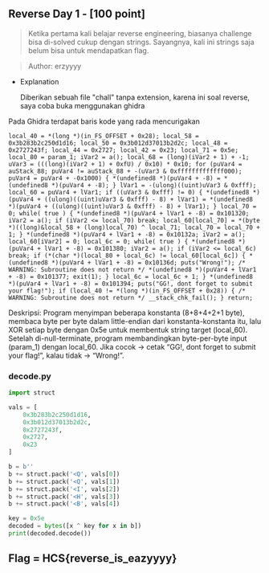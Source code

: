 ## Reverse Day 1 - [100 point]


> Ketika pertama kali belajar reverse engineering, biasanya challenge bisa di-solved cukup dengan strings. Sayangnya, kali ini strings saja belum bisa untuk mendapatkan flag.

> Author: erzyyyy

- Explanation
  <p>Diberikan sebuah file "chall" tanpa extension, karena ini soal reverse, saya coba buka menggunakan ghidra</p>
<p>Pada Ghidra terdapat baris kode yang rada mencurigakan</p>

```
local_40 = *(long *)(in_FS_OFFSET + 0x28); local_58 = 0x3b283b2c250d1d16; local_50 = 0x3b012d37013b2d2c; local_48 = 0x2727243f; local_44 = 0x2727; local_42 = 0x23; local_71 = 0x5e; local_80 = param_1; iVar2 = a(); local_68 = (long)(iVar2 + 1) + -1; uVar3 = (((long)(iVar2 + 1) + 0xfU) / 0x10) * 0x10; for (puVar4 = auStack_88; puVar4 != auStack_88 + -(uVar3 & 0xfffffffffffff000); puVar4 = puVar4 + -0x1000) { *(undefined8 *)(puVar4 + -8) = *(undefined8 *)(puVar4 + -8); } lVar1 = -(ulong)((uint)uVar3 & 0xfff); local_60 = puVar4 + lVar1; if ((uVar3 & 0xfff) != 0) { *(undefined8 *)(puVar4 + ((ulong)((uint)uVar3 & 0xfff) - 8) + lVar1) = *(undefined8 *)(puVar4 + ((ulong)((uint)uVar3 & 0xfff) - 8) + lVar1); } local_70 = 0; while( true ) { *(undefined8 *)(puVar4 + lVar1 + -8) = 0x101320; iVar2 = a(); if (iVar2 <= local_70) break; local_60[local_70] = *(byte *)((long)&local_58 + (long)local_70) ^ local_71; local_70 = local_70 + 1; } *(undefined8 *)(puVar4 + lVar1 + -8) = 0x10132a; iVar2 = a(); local_60[iVar2] = 0; local_6c = 0; while( true ) { *(undefined8 *)(puVar4 + lVar1 + -8) = 0x101380; iVar2 = a(); if (iVar2 <= local_6c) break; if (*(char *)(local_80 + local_6c) != local_60[local_6c]) { *(undefined8 *)(puVar4 + lVar1 + -8) = 0x10136d; puts("Wrong!"); /* WARNING: Subroutine does not return */ *(undefined8 *)(puVar4 + lVar1 + -8) = 0x101377; exit(1); } local_6c = local_6c + 1; } *(undefined8 *)(puVar4 + lVar1 + -8) = 0x101394; puts("GG!, dont forget to submit your flag!"); if (local_40 != *(long *)(in_FS_OFFSET + 0x28)) { /* WARNING: Subroutine does not return */ __stack_chk_fail(); } return;
```
<p>Deskripsi: Program menyimpan beberapa konstanta (8+8+4+2+1 byte), membaca byte per byte dalam little-endian dari konstanta-konstanta itu, lalu XOR setiap byte dengan 0x5e untuk membentuk string target (local_60). Setelah di-null-terminate, program membandingkan byte-per-byte input (param_1) dengan local_60. Jika cocok → cetak “GG!, dont forget to submit your flag!”, kalau tidak → “Wrong!”.</p>

### decode.py
```py
import struct

vals = [
    0x3b283b2c250d1d16,  
    0x3b012d37013b2d2c,  
    0x2727243f,          
    0x2727,              
    0x23                 
]

b = b''
b += struct.pack('<Q', vals[0])
b += struct.pack('<Q', vals[1])
b += struct.pack('<I', vals[2])
b += struct.pack('<H', vals[3])
b += struct.pack('<B', vals[4])

key = 0x5e
decoded = bytes([x ^ key for x in b])
print(decoded.decode())

```
  


## Flag = HCS{reverse_is_eazyyyy}








  <br>
  <br>
